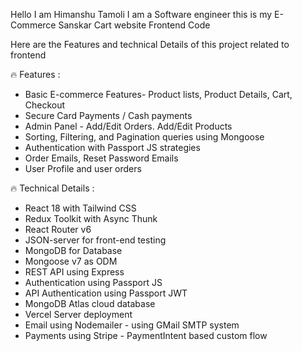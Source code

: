 Hello I am Himanshu Tamoli I am a Software engineer this is my E-Commerce  Sanskar Cart website Frontend Code 

Here are the Features and technical Details of this project related to frontend 

🔥 Features :
- Basic E-commerce Features- Product lists, Product Details, Cart, Checkout 
- Secure Card Payments / Cash payments
- Admin Panel - Add/Edit Orders. Add/Edit Products
- Sorting, Filtering, and Pagination queries using Mongoose
- Authentication with Passport JS strategies
- Order Emails, Reset Password Emails
- User Profile and user orders

🔥 Technical Details :
- React 18 with Tailwind CSS
- Redux Toolkit with Async Thunk
- React Router v6
- JSON-server for front-end testing
- MongoDB for Database
- Mongoose v7 as ODM
- REST API using Express
- Authentication using Passport JS
- API Authentication using Passport JWT
- MongoDB Atlas cloud database
- Vercel Server deployment
- Email using Nodemailer - using GMail SMTP system
- Payments using Stripe - PaymentIntent based custom flow


